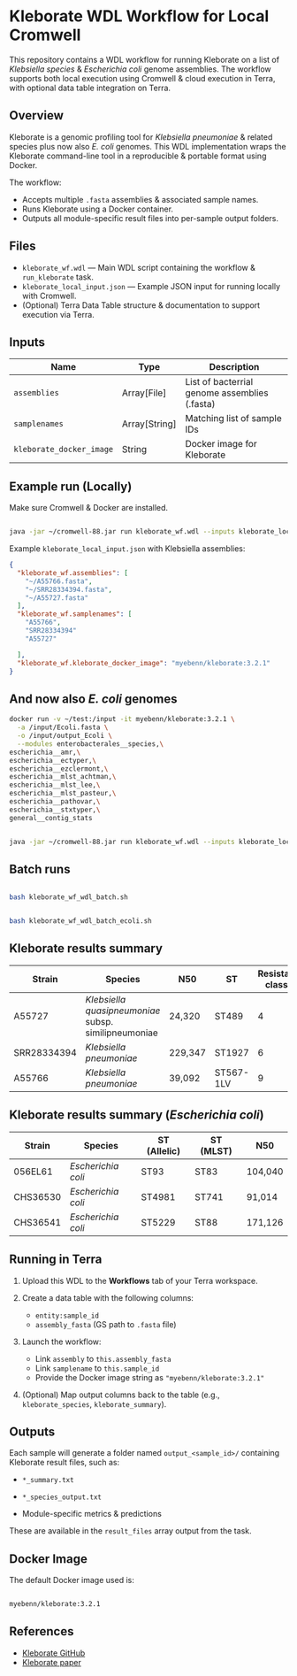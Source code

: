 # Kleborate WDL Workflow for Local Cromwell

This repository contains a WDL workflow for running Kleborate on a list of  *Klebsiella species*  & *Escherichia coli* genome assemblies. The workflow supports both local execution using Cromwell & cloud execution in Terra, with optional data table integration on Terra.

## Overview

Kleborate is a genomic profiling tool for *Klebsiella pneumoniae* & related species plus now also *E. coli* genomes. This WDL implementation wraps the Kleborate command-line tool in a reproducible & portable format using Docker.

The workflow:

- Accepts multiple `.fasta` assemblies & associated sample names.
- Runs Kleborate using a Docker container.
- Outputs all module-specific result files into per-sample output folders.

## Files

- `kleborate_wf.wdl` — Main WDL script containing the workflow & `run_kleborate` task.
- `kleborate_local_input.json` — Example JSON input for running locally with Cromwell.
- (Optional) Terra Data Table structure & documentation to support execution via Terra.

## Inputs

| Name                    | Type          | Description                                   |
|-------------------------|---------------|-----------------------------------------------|
| `assemblies`            | Array[File]   | List of bacterrial genome assemblies (.fasta) |
| `samplenames`           | Array[String] | Matching list of sample IDs                   |
| `kleborate_docker_image`| String        | Docker image for Kleborate                    |

## Example run (Locally)

Make sure Cromwell & Docker are installed.

```bash

java -jar ~/cromwell-88.jar run kleborate_wf.wdl --inputs kleborate_local_input.json

```

Example `kleborate_local_input.json` with Klebsiella assemblies:

```json
{
  "kleborate_wf.assemblies": [
    "~/A55766.fasta",
    "~/SRR28334394.fasta",
    "~/A55727.fasta"
  ],
  "kleborate_wf.samplenames": [
    "A55766",
    "SRR28334394"
    "A55727"

  ],
  "kleborate_wf.kleborate_docker_image": "myebenn/kleborate:3.2.1"
}
```
## And now also *E. coli* genomes

```bash
docker run -v ~/test:/input -it myebenn/kleborate:3.2.1 \
  -a /input/Ecoli.fasta \
  -o /input/output_Ecoli \
  --modules enterobacterales__species,\
escherichia__amr,\
escherichia__ectyper,\
escherichia__ezclermont,\
escherichia__mlst_achtman,\
escherichia__mlst_lee,\
escherichia__mlst_pasteur,\
escherichia__pathovar,\
escherichia__stxtyper,\
general__contig_stats

```

```bash

java -jar ~/cromwell-88.jar run kleborate_wf.wdl --inputs kleborate_local_input.json

```

## Batch runs


```bash

bash kleborate_wf_wdl_batch.sh

```

```bash

bash kleborate_wf_wdl_batch_ecoli.sh

```


## Kleborate results summary

| Strain      | Species                                             | N50     | ST           | Resistance classes | Resistance genes | Resistance score | Virulence score |
|-------------|-----------------------------------------------------|---------|--------------|--------------------|------------------|------------------|-----------------|
| A55727      | *Klebsiella quasipneumoniae* subsp. similipneumoniae| 24,320  | ST489        | 4                  | 4                | 1                | 0               |
| SRR28334394 | *Klebsiella pneumoniae*                             | 229,347 | ST1927       | 6                  | 10               | 1                | 1               |
| A55766      | *Klebsiella pneumoniae*                             | 39,092  | ST567-1LV    | 9                  | 17               | 1                | 0               |

## Kleborate results summary (*Escherichia coli*)

| Strain    | Species             | ST (Allelic) | ST (MLST) | N50     |
|-----------|---------------------|--------------|-----------|---------|
| 056EL61   | *Escherichia coli*  | ST93         | ST83      | 104,040 |
| CHS36530  | *Escherichia coli*  | ST4981       | ST741     | 91,014  |
| CHS36541  | *Escherichia coli*  | ST5229       | ST88      | 171,126 |


## Running in Terra

1. Upload this WDL to the **Workflows** tab of your Terra workspace.
2. Create a data table with the following columns:
    - `entity:sample_id`
    - `assembly_fasta` (GS path to `.fasta` file)
3. Launch the workflow:
    - Link `assembly` to `this.assembly_fasta`
    - Link `samplename` to `this.sample_id`
    - Provide the Docker image string as `"myebenn/kleborate:3.2.1"`
      
4. (Optional) Map output columns back to the table (e.g., `kleborate_species`, `kleborate_summary`).

## Outputs

Each sample will generate a folder named `output_<sample_id>/` containing Kleborate result files, such as:

- `*_summary.txt`
- `*_species_output.txt`

- Module-specific metrics & predictions

These are available in the `result_files` array output from the task.

## Docker Image

The default Docker image used is:

```bash

myebenn/kleborate:3.2.1

```


## References

- [Kleborate GitHub](https://github.com/katholt/Kleborate)  
- [Kleborate paper](https://www.nature.com/articles/s41467-021-24448-3)



